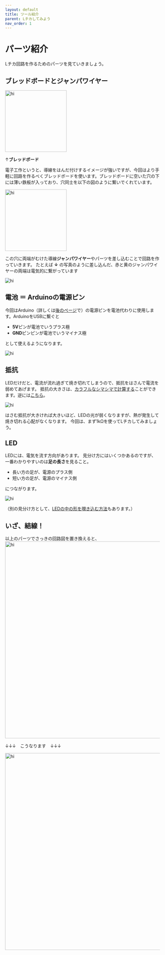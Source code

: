 ```yaml
---
layout: default
title: ツール紹介
parent: Lチカしてみよう
nav_order: 1
---
```


# パーツ紹介

Lチカ回路を作るためのパーツを見ていきましょう。

## ブレッドボードとジャンパワイヤー
<img src="assets/breadboard.png" width="200" alt="hi" class="inline"/>

↑**ブレッドボード**

電子工作というと、導線をはんだ付けするイメージが強いですが、今回はより手軽に回路を作るべくブレッドボードを使います。ブレッドボードに空いた穴の下には薄い鉄板が入っており、穴同士を以下の図のように繋いでくれています。

<img src="assets/breadboard_connection.png" width="200" alt="hi" class="inline"/>

この穴に両端がむけた導線**ジャンパワイヤー**やパーツを差し込むことで回路を作っていきます。
たとえば **↓** の写真のように差し込んだ、赤と黄のジャンパワイヤーの両端は電気的に繋がっています

<img src="assets/jumper_set.jpg"  alt="hi" class="inline"/>


## 電池 ＝ Arduinoの電源ピン
今回はArduino（詳しくは[後のページ](./ct3-arduino.md)で）の電源ピンを電池代わりに使用します。ArduinoをUSBに繋ぐと

* **5V**ピンが電池でいうプラス極
* **GND**ピンピンが電池でいうマイナス極

として使えるようになります。

<img src="assets/pins_as_battery.png" alt="hi" class="inline"/>

## 抵抗
LEDだけだと、電流が流れ過ぎて焼き切れてしまうので、抵抗をはさんで電流を弱めてあげます。
抵抗の大きさは、[カラフルなシマシマで計算する](https://www.jarl.org/Japanese/7_Technical/lib1/teikou.htm)ことができます。逆には[こちら](http://resisto.rs/)。

<img src="assets/resistors.png" alt="hi" class="inline"/>

はさむ抵抗が大きければ大きいほど、LEDの光が弱くなりますが、熱が発生して焼き切れる心配がなくなります。
今回は、まず1kΩを使ってLチカしてみましょう。

## LED
LEDには、電気を流す方向があります。
見分け方にはいくつかあるのですが、一番わかりやすいのは**足の長さ**を見ること。

* 長い方の足が、電源のプラス側
* 短い方の足が、電源のマイナス側

につながります。

<img src="assets/led.jpg" alt="hi" class="inline"/>

（別の見分け方として、[LEDの中の形を覗き込む方法](http://objects.avant.org/skating-the-circuits/led.png)もあります。）

## いざ、結線！
以上のパーツでさっきの回路図を置き換えると、
<img src="assets/basic_led_circuit.png" width="640" alt="hi" class="inline"/>

↓↓↓　こうなります　↓↓↓

<img src="assets/blink_simple.png" width="640" alt="hi" class="inline"/>
